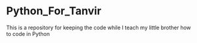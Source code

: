 # Python_For_Tanvir
This is a repository for keeping the code while I teach my little brother how to code in Python
